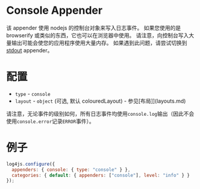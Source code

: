 # Console Appender

该 appender 使用 nodejs 的控制台对象来写入日志事件。
如果您使用的是 browserify 或类似的东西，它也可以在浏览器中使用。
请注意，向控制台写入大量输出可能会使您的应用程序使用大量内存。
如果遇到此问题，请尝试切换到[stdout](stdout.md) appender。

# 配置

- `type` - `console`
- `layout` - `object` (可选, 默认 colouredLayout) - 参见[布局]](layouts.md)

请注意，无论事件的级别如何，所有日志事件均使用`console.log`输出（因此不会使用`console.error`记录`ERROR`事件）。

# 例子

```javascript
log4js.configure({
  appenders: { console: { type: "console" } },
  categories: { default: { appenders: ["console"], level: "info" } }
});
```
